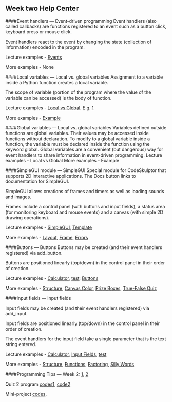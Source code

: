 ## Week two Help Center

####Event handlers — Event-driven programming
Event handlers (also called callbacks) are functions registered to an event such as a button click, keyboard press or mouse click.

Event handlers react to the event by changing the state (collection of information) encoded in the program.

Lecture examples - [Events](http://www.codeskulptor.org/#examples-events.py)

More examples - None

####Local variables — Local vs. global variables
Assignment to a variable inside a Python function creates a local variable.

The scope of variable (portion of the program where the value of the variable can be accessed) is the body of function.

Lecture examples - [Local vs Global](http://www.codeskulptor.org/#examples-local_vs_global.py). E.g. [1](http://www.codeskulptor.org/#user39_E1cHkEy3dV_0.py)

More examples - [Example](http://www.codeskulptor.org/#examples-more-2a_local_vs_global-example.py)

####Global variables — Local vs. global variables
Variables defined outside functions are global variables. Their values may be accessed inside functions without declaration.
To modify to a global variable inside a function, the variable must be declared inside the function using the keyword global.
Global variables are a convenient (but dangerous) way for event handlers to share information in event-driven programming.
Lecture examples - Local vs Global
More examples - Example

####SimpleGUI module — SimpleGUI
Special module for CodeSkulptor that supports 2D interactive applications. The Docs button links to documentation for SimpleGUI.

SimpleGUI allows creations of frames and timers as well as loading sounds and images.

Frames include a control panel (with buttons and input fields), a status area (for monitoring keyboard and mouse events) and a canvas (with simple 2D drawing operations).

Lecture examples - [SimpleGUI](http://www.codeskulptor.org/#examples-simplegui-0.py), [Template](http://www.codeskulptor.org/#examples-simplegui-1.py)

More examples - [Layout](http://www.codeskulptor.org/#examples-more-2a_simplegui-layout.py), [Frame](http://www.codeskulptor.org/#examples-more-2a_simplegui-frame.py), [Errors](http://www.codeskulptor.org/#examples-more-2a_simplegui-errors.py)

####Buttons — Buttons
Buttons may be created (and their event handlers registered) via add_button.

Buttons are positioned linearly (top/down) in the control panel in their order of creation.

Lecture examples - [Calculator](http://www.codeskulptor.org/#examples-calculator-0.py), [test](http://www.codeskulptor.org/#user39_2ywL7AcDpg_0.py); [Buttons](http://www.codeskulptor.org/#examples-buttons.py)

More examples - [Structure](http://www.codeskulptor.org/#examples-more-2b_buttons-structure.py), [Canvas Color](http://www.codeskulptor.org/#examples-more-2b_buttons-canvas_color.py), [Prize Boxes](http://www.codeskulptor.org/#examples-more-2b_buttons-prize_boxes.py), [True-False Quiz](http://www.codeskulptor.org/#examples-more-2b_buttons-true_false_quiz.py)

####Input fields — Input fields

Input fields may be created (and their event handlers registered) via add_input.

Input fields are positioned linearly (top/down) in the control panel in their order of creation.

The event handlers for the input field take a single parameter that is the text string entered.

Lecture examples - [Calculator](http://www.codeskulptor.org/#examples-calculator-1.py), [Input Fields](http://www.codeskulptor.org/#examples-input_fields.py), [test](http://www.codeskulptor.org/#user39_P04xD4HPrfZO63Q.py)

More examples - [Structure](http://www.codeskulptor.org/#examples-more-2b_input_fields-structure.py), [Functions](http://www.codeskulptor.org/#examples-more-2b_input_fields-functions.py), [Factoring](http://www.codeskulptor.org/#examples-more-2b_input_fields-factoring.py), [Silly Words](http://www.codeskulptor.org/#examples-more-2b_input_fields-silly_words.py)

####Programming Tips — Week 2: [1](http://www.codeskulptor.org/#examples-tips2.py), [2](http://www.codeskulptor.org/#user39_X2wIgjM3KBgP1Rk.py)

Quiz 2 program [codes1](http://www.codeskulptor.org/#user39_dDszWfhIhJ_1.py), [code2](http://www.codeskulptor.org/#user39_QqlOQOwCn3bXdxF.py) 

Mini-project [codes](http://www.codeskulptor.org/#user39_hoh5kwElN9SXECS.py).
